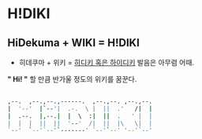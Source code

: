 # H!DIKI
## HiDekuma + WIKI = H!DIKI
- 히데쿠마 + 위키 = <U>히디키 혹은 하이디키</U> 발음은 아무렴 어때.

**" Hi! "** 할 만큼 반가울 정도의 위키를 꿈꾼다.
```bash
                                          
,--.  ,--.,--.,------.  ,--.,--. ,--.,--. 
|  '--'  |`--'|  .-.  \ |  ||  .'   /|  | 
|  .--.  |,--.|  |  \  :|  ||  .   ' |  | 
|  |  |  ||  ||  '--'  /|  ||  |\   \|  | 
`--'  `--'`--'`-------' `--'`--' '--'`--' 
                                          
```
